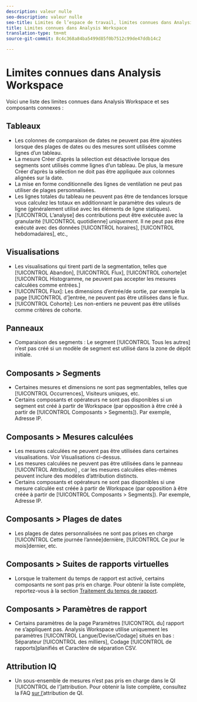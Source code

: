 ```yaml
---
description: valeur nulle
seo-description: valeur nulle
seo-title: Limites de l’espace de travail, limites connues dans Analysis Workspace
title: Limites connues dans Analysis Workspace
translation-type: tm+mt
source-git-commit: 8c4c368a84ba5499d85f0b7512c99de47ddb14c2

---
```



# Limites connues dans Analysis Workspace

Voici une liste des limites connues dans Analysis Workspace et ses composants connexes :

## Tableaux

* Les colonnes de comparaison de dates ne peuvent pas être ajoutées lorsque des plages de dates ou des mesures sont utilisées comme lignes d’un tableau.
* La mesure Créer d’après la sélection est désactivée lorsque des segments sont utilisés comme lignes d’un tableau. De plus, la mesure Créer d’après la sélection ne doit pas être appliquée aux colonnes alignées sur la date.
* La mise en forme conditionnelle des lignes de ventilation ne peut pas utiliser de plages personnalisées.
* Les lignes totales du tableau ne peuvent pas être de tendances lorsque vous calculez les totaux en additionnant le paramètre des valeurs de ligne (généralement utilisé avec les éléments de ligne statiques).
* [!UICONTROL L’analyse] des contributions peut être exécutée avec la granularité [!UICONTROL quotidienne] _uniquement_. Il ne peut pas être exécuté avec des données [!UICONTROL horaires], [!UICONTROL hebdomadaires], etc.,

## Visualisations

* Les visualisations qui tirent parti de la segmentation, telles que [!UICONTROL Abandon], [!UICONTROL Flux], [!UICONTROL cohorte]et [!UICONTROL Histogramme, ne peuvent pas accepter les mesures calculées comme entrées.]
* [!UICONTROL Flux]: Les dimensions d’entrée/de sortie, par exemple la page [!UICONTROL d’]entrée, ne peuvent pas être utilisées dans le flux.
* [!UICONTROL Cohorte]: Les non-entiers ne peuvent pas être utilisés comme critères de cohorte.

## Panneaux

* Comparaison des segments : Le segment [!UICONTROL Tous les autres] n’est pas créé si un modèle de segment est utilisé dans la zone de dépôt initiale.

## Composants &gt; Segments

* Certaines mesures et dimensions ne sont pas segmentables, telles que [!UICONTROL Occurrences], Visiteurs uniques, etc.
* Certains composants et opérateurs ne sont pas disponibles si un segment est créé à partir de Workspace (par opposition à être créé à partir de [!UICONTROL Composants &gt; Segments]). Par exemple, Adresse IP.

## Composants &gt; Mesures calculées

* Les mesures calculées ne peuvent pas être utilisées dans certaines visualisations. Voir Visualisations ci-dessus.
* Les mesures calculées ne peuvent pas être utilisées dans le panneau [!UICONTROL Attribution] , car les mesures calculées elles-mêmes peuvent inclure des modèles d’attribution distincts.
* Certains composants et opérateurs ne sont pas disponibles si une mesure calculée est créée à partir de Workspace (par opposition à être créée à partir de [!UICONTROL Composants &gt; Segments]). Par exemple, Adresse IP.

## Composants &gt; Plages de dates

* Les plages de dates personnalisées ne sont pas prises en charge [!UICONTROL Cette journée l’année]dernière, [!UICONTROL Ce jour le mois]dernier, etc.

## Composants &gt; Suites de rapports virtuelles

* Lorsque le traitement du temps de rapport est activé, certains composants ne sont pas pris en charge. Pour obtenir la liste complète, reportez-vous à la section [Traitement du temps de rapport](/help/components/vrs/vrs-report-time-processing.md).

## Composants &gt; Paramètres de rapport

* Certains paramètres de la page Paramètres [!UICONTROL du] rapport ne s’appliquent pas. Analysis Workspace utilise uniquement les paramètres [!UICONTROL Langue/Devise/Codage] situés en bas : Séparateur [!UICONTROL des milliers], Codage [!UICONTROL de rapports]planifiés et Caractère de séparation CSV.

## Attribution IQ

* Un sous-ensemble de mesures n’est pas pris en charge dans le QI [!UICONTROL de l’]attribution. Pour obtenir la liste complète, consultez la FAQ [sur l’](/help/analyze/analysis-workspace/attribution-iq/attribution-faq.md)attribution de QI.
